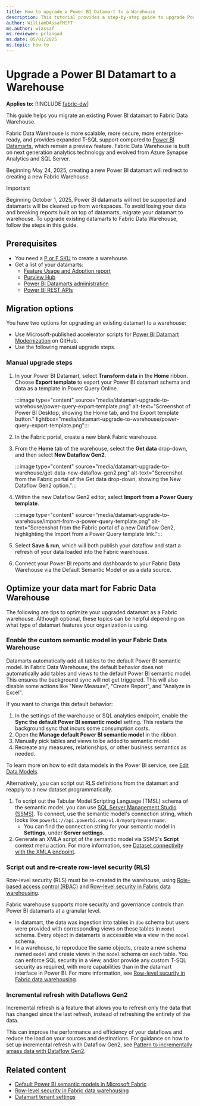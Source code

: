 ```yaml
---
title: How to upgrade a Power BI Datamart to a Warehouse
description: This tutorial provides a step-by-step guide to upgrade Power BI Datamart to a Warehouse in Microsoft Fabric.
author: WilliamDAssafMSFT
ms.author: wiassaf
ms.reviewer: prlangad
ms.date: 05/01/2025
ms.topic: how-to
---
```

# Upgrade a Power BI Datamart to a Warehouse

**Applies to:** [!INCLUDE [fabric-dw](includes/applies-to-version/fabric-dw.md)]

This guide helps you migrate an existing Power BI datamart to Fabric Data Warehouse.

Fabric Data Warehouse is more scalable, more secure, more enterprise-ready, and provides expanded T-SQL support compared to [Power BI Datamarts](/power-bi/transform-model/datamarts/datamarts-overview), which remain a preview feature. Fabric Data Warehouse is built on next generation analytics technology and evolved from Azure Synapse Analytics and SQL Server. 

Beginning May 24, 2025, creating a new Power BI datamart will redirect to creating a new Fabric Warehouse.

> [!IMPORTANT]
> Beginning October 1, 2025, Power BI datamarts will not be supported and datamarts will be cleaned up from workspaces. To avoid losing your data and breaking reports built on top of datamarts, migrate your datamart to warehouse. To upgrade existing datamarts to Fabric Data Warehouse, follow the steps in this guide.

## Prerequisites

- You need a [P or F SKU](../enterprise/buy-subscription.md#sku-types) to create a warehouse. 
- Get a list of your datamarts: 
    - [Feature Usage and Adoption report](../admin/feature-usage-adoption.md)
    - [Purview Hub](../governance/use-microsoft-purview-hub.md)
    - [Power BI Datamarts administration](/power-bi/transform-model/datamarts/datamarts-administration)
    - [Power BI REST APIs](/rest/api/power-bi/admin)

## Migration options

You have two options for upgrading an existing datamart to a warehouse:

- Use Microsoft-published accelerator scripts for [Power BI Datamart Modernization](https://github.com/microsoft/fabric-toolbox/tree/main/accelerators/power-bi-to-fabric-data-warehouse-modernization) on GitHub. 
- Use the following manual upgrade steps.

### Manual upgrade steps

1. In your Power BI Datamart, select **Transform data** in the **Home** ribbon. Choose **Export template** to export your Power BI datamart schema and data as a template in Power Query Online.

    :::image type="content" source="media/datamart-upgrade-to-warehouse/power-query-export-template.png" alt-text="Screenshot of Power BI Desktop, showing the Home tab, and the Export template button." lightbox="media/datamart-upgrade-to-warehouse/power-query-export-template.png":::

1. In the Fabric portal, create a new blank Fabric warehouse.
1. From the **Home** tab of the warehouse, select the **Get data** drop-down, and then select **New Dataflow Gen2**.

    :::image type="content" source="media/datamart-upgrade-to-warehouse/get-data-new-dataflow-gen2.png" alt-text="Screenshot from the Fabric portal of the Get data drop-down, showing the New Dataflow Gen2 option.":::    

1. Within the new Dataflow Gen2 editor, select **Import from a Power Query template**.

    :::image type="content" source="media/datamart-upgrade-to-warehouse/import-from-a-power-query-template.png" alt-text="Screenshot from the Fabric portal of a new Dataflow Gen2, highlighting the Import from a Power Query template link.":::

1. Select **Save & run**, which will both publish your dataflow and start a refresh of your data loaded into the Fabric warehouse.
1. Connect your Power BI reports and dashboards to your Fabric Data Warehouse via the Default Semantic Model or as a data source. 

## Optimize your data mart for Fabric Data Warehouse

The following are tips to optimize your upgraded datamart as a Fabric warehouse. Although optional, these topics can be helpful depending on what type of datamart features your organization is using.

### Enable the custom semantic model in your Fabric Data Warehouse

Datamarts automatically add all tables to the default Power BI semantic model. In Fabric Data Warehouse, the default behavior does not automatically add tables and views to the default Power BI semantic model. This ensures the background sync will not get triggered. This will also disable some actions like "New Measure", "Create Report", and "Analyze in Excel". 

If you want to change this default behavior:

1. In the settings of the warehouse or SQL analytics endpoint, enable the **Sync the default Power BI semantic model** setting. This restarts the background sync that incurs some consumption costs. 
1. Open the **Manage default Power BI semantic model** in the ribbon. 
1. Manually pick tables and views to be added to semantic model. 
1. Recreate any measures, relationships, or other business semantics as needed. 

To learn more on how to edit data models in the Power BI service, see [Edit Data Models](/power-bi/transform-model/service-edit-data-models).

Alternatively, you can script out RLS definitions from the datamart and reapply to a new dataset programmatically. 

1. To script out the Tabular Model Scripting Language (TMSL) schema of the semantic model, you can use [SQL Server Management Studio (SSMS)](https://aka.ms/ssms). To connect, use the semantic model's connection string, which looks like `powerbi://api.powerbi.com/v1.0/myorg/myusername`. 
    - You can find the connection string for your semantic model in **Settings**, under **Server settings**. 
1. Generate an XMLA script of the semantic model via SSMS's **Script** context menu action. For more information, see [Dataset connectivity with the XMLA endpoint](/power-bi/enterprise/service-premium-connect-tools#connect-with-ssms).

### Script out and re-create row-level security (RLS) 

Row-level security (RLS) must be re-created in the warehouse, using [Role-based access control (RBAC)](../admin/roles.md) and [Row-level security in Fabric data warehousing](row-level-security.md).

Fabric warehouse supports more security and governance controls than Power BI datamarts at a granular level. 

- In datamart, the data was ingestion into tables in `dbo` schema but users were provided with corresponding views on these tables in `model` schema. Every object in datamarts is accessible via a view in the `model` schema.
- In a warehouse, to reproduce the same objects, create a new schema named `model` and create views in the `model` schema on each table. You can enforce SQL security in a view, and/or provide any custom T-SQL security as required, with more capabilities than in the datamart interface in Power BI. For more information, see [Row-level security in Fabric data warehousing](row-level-security.md).

### Incremental refresh with Dataflows Gen2

Incremental refresh is a feature that allows you to refresh only the data that has changed since the last refresh, instead of refreshing the entirety of the data. 

This can improve the performance and efficiency of your dataflows and reduce the load on your sources and destinations. For guidance on how to set up incremental refresh with Dataflow Gen2, see [Pattern to incrementally amass data with Dataflow Gen2](../data-factory/tutorial-setup-incremental-refresh-with-dataflows-gen2.md).

## Related content

- [Default Power BI semantic models in Microsoft Fabric](semantic-models.md)
- [Row-level security in Fabric data warehousing](row-level-security.md)
- [Datamart tenant settings](../admin/service-admin-portal-datamart.md)
